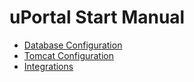 # uPortal Start Manual

* [Database Configuration](database/index.md)
* [Tomcat Configuration](tomcat/index.md)
* [Integrations](integrations/index.md)